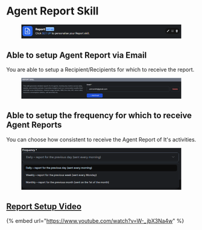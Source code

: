 # Agent Report Skill

<figure><img src=".gitbook/assets/image (56).png" alt=""><figcaption></figcaption></figure>

## Able to setup Agent Report via Email&#x20;

You are able to setup a Recipient/Recipients for which to receive the report.&#x20;

<figure><img src=".gitbook/assets/image (58).png" alt=""><figcaption></figcaption></figure>

## Able to setup the frequency for which to receive Agent Reports

You can choose how consistent to receive the Agent Report of It's activities.

<figure><img src=".gitbook/assets/image (59).png" alt=""><figcaption></figcaption></figure>

## [Report Setup Video](https://www.youtube.com/watch?v=W-_jbX3Na4w)

{% embed url="https://www.youtube.com/watch?v=W-_jbX3Na4w" %}
